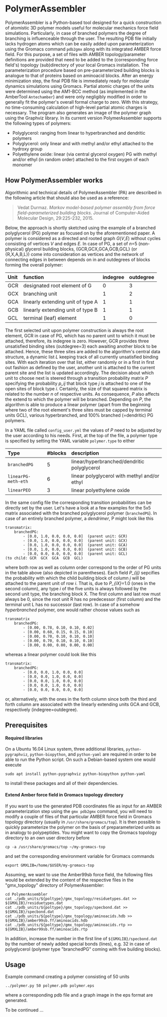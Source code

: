 # PolymerAssembler

PolymerAssembler is a Python-based tool designed for a quick construction of atomistic 3D polymer models useful for molecular mechanics force field simulations. Particularly, in case of branched polymers the degree of branching is influenceable through the user. The resulting PDB file initially lacks hydrogen atoms which can be easily added upon parameterization using the Gromacs command `pdb2gmx` along with its integrated AMBER force field. For this purpose, a set of files with AMBER topology/parameter definitions are provided that need to be added to the (corresponding force field's) topology (sub)directory of your local Gromacs installation. The parameterization procedure based on pre-parameterized building blocks is analogue to that of proteins based on aminoacid blocks. After an energy minimization step, the final PDB file is immediately ready for molecular dynamics simulations using Gromacs. Partial atomic charges of the units were determined using the AM1-BCC method (as implemented in the AmberTool `Antechamber`) and were only negligibly modified in order to generally fit the polymer's overall formal charge to zero. With this strategy, no time-consuming calculation of high-level partial atomic charges is necessary. The program also generates an image of the polymer graph using the Graphviz library. In its current version PolymerAssembler supports the following types of polymers:

- Polyglycerol: ranging from linear to hyperbranched and dendritic polymers
- Polyglycerol: only linear and with methyl and/or ethyl attached to the hydroxy group
- Polyethylene oxide: linear (via central glycerol oxygen) PG with methyl and/or ethyl (in random order) attached to the first oxygen of each monomer



How PolymerAssembler works
--------------------------

Algorithmic and technical details of PolymerAssembler (PA) are described in the following article that should also be used as a reference:

>Vedat Durmaz. *Markov model-based polymer assembly from force field-parameterized building blocks*. Journal of Computer-Aided Molecular Design, 29:225-232, 2015.

Below, the approach is shortly sketched using the example of a branched polyglycerol (PG) polymer as focused on by the aforementioned paper. A polymer is considered as a directed and rooted graph *G*(*V*,*E*) without cycles consisting of vertices *V* and edges *E*. In case of PG, a set of *n*=5 (non-physical) glycerol building blocks, {GCR,GCX,GCA,GCB,GCL} (or {R,X,A,B,L}) come into consideration as vertices and the network of connecting edges in between depends on in and outdegrees of blocks forming the overall polymer:

|Unit| function                          | indegree | outdegree |
|:---|:----------------------------------|:---------|:----------|
|GCR | designated root element of G      | 0        | 3         |
|GCX | branching unit                    | 1        | 2         |
|GCA | linearly extending unit of type A | 1        | 1         |
|GCB | linearly extending unit of type B | 1        | 1         |
|GCL | terminal (leaf) element           | 1        | 0         |

The first selected unit upon polymer construction is always the root element, GCR in case of PG, which has no parent unit to which it must be attached, therefore, its indegree is zero. However, GCR provides three unsatisfied binding sites (outdegree=3) each awaiting another block to be attached. Hence, these three sites are added to the algorithm's central data structure, a dynamic list *L* keeping track of all currently unsatisfied binding sites. With each iteration over that list, either randomly or in a first in first out fashion as defined by the user, another unit is attached to the current parent site and the list is updated accordingly. The decision about which unit to choose next is steered through a transition probability matrix *P* specifying the probability *p_ij* that block type *j* is attached to one of the open sites of block type *i*. Certainly, the size of that squared matrix is related to the number *n* of respective units. As consequence, *P* also affects the extend to which the polymer will be branched. Depending on *P*, the algorithm is able to produce a linear polymer (apart from the beginning where two of the root element's three sites must be capped by terminal units GCL), various hyperbranched, and 100% branched (=dendritic) PG polymers.


In a YAML file called `config_user.yml` the values of *P* need to be adjusted by the user according to his needs. First, at the top of the file, a polymer type is specified by setting the YAML variable `polymer.type` to either

|Type                | #blocks | description |
|:-------------------|:--------|:------------|
|`branchedPG`        |    5    | linear/hyperbranched/dendritic polyglycerol |
|`linearPG-meth-eth` |    6    | linear polyglycerol with methyl and/or ethyl |
|`linearPEO`         |    3    | linear polyethylene oxide |

In the same config file the corresponding transition probabilities can be directly set by the user. Let's have a look at a few examples for the 5x5 matrix associated with the branched polyglycerol polymer (`branchedPG`). In case of an entirely branched polymer, a *dendrimer*, P might look like this
```
transmatrix:
    branchedPG:
        - [0.0, 1.0, 0.0, 0.0, 0.0]  (parent unit: GCR)
        - [0.0, 1.0, 0.0, 0.0, 0.0]  (parent unit: GCX)
        - [0.0, 1.0, 0.0, 0.0, 0.0]  (parent unit: GCA)
        - [0.0, 1.0, 0.0, 0.0, 0.0]  (parent unit: GCB)
        - [0.0, 0.0, 0.0, 0.0, 0.0]  (parent unit: GCL)
(to child: GCR  GCX  GCA  GCB  GCL)  
```
where both row as well as column order correspond to the order of PG units in the table above (also depicted in parentheses). Each field *P_{ij}* sepcifies the probability with which the child building block of column *j* will be attached to the parent unit of row *i*. That is, due to *P_{iX}*=1.0 (ones in the second column), any type *i* of the five units is always followed by the second unit type, the branching block X. The first column and last row must always be 0, since the root unit R has no predecessor (first column) and the terminal unit L has no successor (last row). In case of a somehow *hyperbranched* polymer, one would rather choose values such as
```
transmatrix
    branchedPG:
        - [0.00, 0.78, 0.10, 0.10, 0.02]
        - [0.00, 0.60, 0.15, 0.15, 0.10]
        - [0.00, 0.70, 0.10, 0.10, 0.10]
        - [0.00, 0.70, 0.10, 0.10, 0.10]
        - [0.00, 0.00, 0.00, 0.00, 0.00]
```
whereas a linear polymer could look like this
```
transmatrix:
    branchedPG:
        - [0.0, 0.0, 1.0, 0.0, 0.0]
        - [0.0, 0.0, 1.0, 0.0, 0.0]
        - [0.0, 0.0, 1.0, 0.0, 0.0]
        - [0.0, 0.0, 1.0, 0.0, 0.0]
        - [0.0, 0.0, 0.0, 0.0, 0.0]
```
or, alternatively, with the ones in the forth column since both the third and forth column are associated with the linearly extending units GCA and GCB, respectively (indegree=outdegree).


Prerequisites
-------------

#### Required libraries

On a Ubuntu 16.04 Linux system, three additional libraries, `python-pygraphviz`, `python-biopython`, and `python-yaml` are required in order to be able to run the Python script. On such a Debian-based system one would execute

`sudo apt install python-pygraphviz python-biopython python-yaml`

to install these packages and all of their dependencies.


#### Extend Amber force field in Gromacs topology directory

If you want to use the generated PDB coordinates file as input for an AMBER parameterization step using the `gmx pdb2gmx` command, you will need to modify a couple of files of that particular AMBER force field in Gromacs topology directory (usually in `/usr/share/gromacs/top`). It is then possible to quickly parameterize the polymer on the basis of preparameterized units as in analogy to polypeptides. You might want to copy the Gromacs topology directory to an own user directory before

`cp -a /usr/share/gromacs/top ~/my-gromacs-top`

and set the corresponding environment variable for Gromacs commands

`export GMXLIB=/home/$USER/my-gromacs-top`

Assuming, we want to use the Amber99sb force field, the following files would be extended by the content of the respective files in the "gmx_topology" directory of PolymerAssembler:
```
cd PolymerAssembler
cat ./pdb_units/${poltype}/gmx_topology/residuetypes.dat >> ${GMXLIB}/residuetypes.dat
cat ./pdb_units/${poltype}/gmx_topology/specbond.dat >> ${GMXLIB}/specbond.dat
cat ./pdb_units/${poltype}/gmx_topology/aminoacids.hdb >> ${GMXLIB}/amber99sb.ff/aminoacids.hdb
cat ./pdb_units/${poltype}/gmx_topology/aminoacids.rtp >> ${GMXLIB}/amber99sb.ff/aminoacids.rtp
```
In addition, increase the number in the first line of `${GMXLIB}/specbond.dat` by the number of newly added special bonds (lines), e.g. 32 in case of polyglycerol (polymer type "branchedPG" coming with five building blocks).


Usage
-----

Example command creating a polymer consisting of 50 units 

`../polymer.py 50 polymer.pdb polymer.eps`

where a corresponding pdb file and a graph image in the eps format are generated. 

To be continued ...
